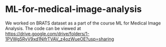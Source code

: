 # ML-for-medical-image-analysis  

We worked on BRATS dataset as a part of the course ML for Medical Image Analysis. The code can be viewed at https://drive.google.com/drive/folders/1-1PVWg5RyV9xd1NjfrTVAV_z4ozWueOE?usp=sharing  



